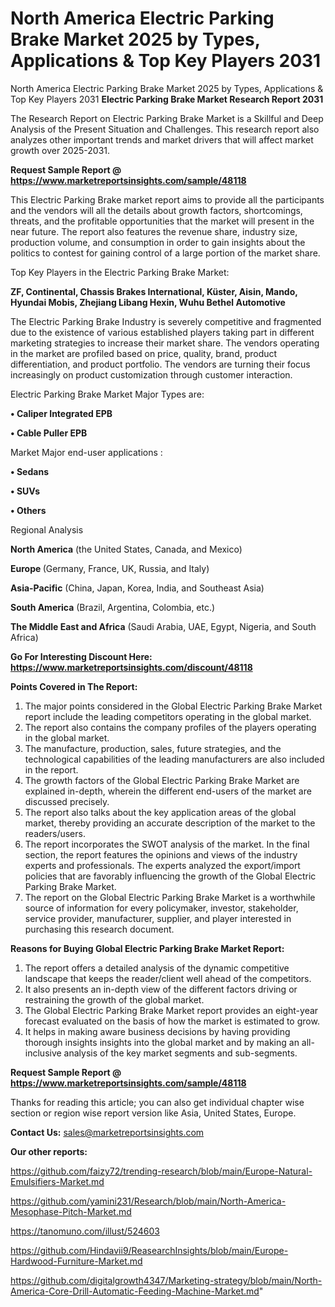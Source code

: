 # North America Electric Parking Brake Market 2025 by Types, Applications & Top Key Players 2031
North America Electric Parking Brake Market 2025 by Types, Applications & Top Key Players 2031
<strong>Electric Parking Brake Market Research Report 2031</strong>

The Research Report on Electric Parking Brake Market is a Skillful and Deep Analysis of the Present Situation and Challenges. This research report also analyzes other important trends and market drivers that will affect market growth over 2025-2031.

<strong>Request Sample Report @ <a href=https://www.marketreportsinsights.com/sample/48118>https://www.marketreportsinsights.com/sample/48118</a></strong>

This Electric Parking Brake market report aims to provide all the participants and the vendors will all the details about growth factors, shortcomings, threats, and the profitable opportunities that the market will present in the near future. The report also features the revenue share, industry size, production volume, and consumption in order to gain insights about the politics to contest for gaining control of a large portion of the market share.

Top Key Players in the Electric Parking Brake Market:

<strong>ZF, Continental, Chassis Brakes International, Küster, Aisin, Mando, Hyundai Mobis, Zhejiang Libang Hexin, Wuhu Bethel Automotive</strong>

The Electric Parking Brake Industry is severely competitive and fragmented due to the existence of various established players taking part in different marketing strategies to increase their market share. The vendors operating in the market are profiled based on price, quality, brand, product differentiation, and product portfolio. The vendors are turning their focus increasingly on product customization through customer interaction.

Electric Parking Brake Market Major Types are:

<strong>•  Caliper Integrated EPB

•  Cable Puller EPB</strong>

Market Major end-user applications :

<strong>•  Sedans

•  SUVs

•  Others</strong>

Regional Analysis

</u><strong><b>North America</b></strong> (the United States, Canada, and Mexico)

<strong><b>Europe </b></strong>(Germany, France, UK, Russia, and Italy)

<strong><b>Asia-Pacific</b></strong> (China, Japan, Korea, India, and Southeast Asia)

<strong><b>South America</b></strong> (Brazil, Argentina, Colombia, etc.)

<strong><b>The Middle East and Africa</b></strong> (Saudi Arabia, UAE, Egypt, Nigeria, and South Africa)

<strong>Go For Interesting Discount Here: <a href=https://www.marketreportsinsights.com/discount/48118>https://www.marketreportsinsights.com/discount/48118</a></strong>

<strong>Points Covered in The Report:</strong>
<ol>
  <li>The major points considered in the Global Electric Parking Brake Market report include the leading competitors operating in the global market.</li>
  <li>The report also contains the company profiles of the players operating in the global market.</li>
  <li>The manufacture, production, sales, future strategies, and the technological capabilities of the leading manufacturers are also included in the report.</li>
  <li>The growth factors of the Global Electric Parking Brake Market are explained in-depth, wherein the different end-users of the market are discussed precisely.</li>
  <li>The report also talks about the key application areas of the global market, thereby providing an accurate description of the market to the readers/users.</li>
  <li>The report incorporates the SWOT analysis of the market. In the final section, the report features the opinions and views of the industry experts and professionals. The experts analyzed the export/import policies that are favorably influencing the growth of the Global Electric Parking Brake Market.</li>
  <li>The report on the Global Electric Parking Brake Market is a worthwhile source of information for every policymaker, investor, stakeholder, service provider, manufacturer, supplier, and player interested in purchasing this research document.</li>
</ol>
<strong>Reasons for Buying Global Electric Parking Brake Market Report:</strong>

<ol>
  <li>The report offers a detailed analysis of the dynamic competitive landscape that keeps the reader/client well ahead of the competitors.</li>
  <li>It also presents an in-depth view of the different factors driving or restraining the growth of the global market.</li>
  <li>The Global Electric Parking Brake Market report provides an eight-year forecast evaluated on the basis of how the market is estimated to grow.</li>
  <li>It helps in making aware business decisions by having providing thorough insights insights into the global market and by making an all-inclusive analysis of the key market segments and sub-segments.</li>
</ol>
<strong>Request Sample Report @ <a href=https://www.marketreportsinsights.com/sample/48118>https://www.marketreportsinsights.com/sample/48118</a></strong>


Thanks for reading this article; you can also get individual chapter wise section or region wise report version like Asia, United States, Europe.

<strong>Contact Us:</strong>
sales@marketreportsinsights.com

<strong>Our other reports:</strong>

<a href=https://github.com/faizy72/trending-research/blob/main/Europe-Natural-Emulsifiers-Market.md>https://github.com/faizy72/trending-research/blob/main/Europe-Natural-Emulsifiers-Market.md</a>

<a href=https://github.com/yamini231/Research/blob/main/North-America-Mesophase-Pitch-Market.md>https://github.com/yamini231/Research/blob/main/North-America-Mesophase-Pitch-Market.md</a>

<a href=https://tanomuno.com/illust/524603>https://tanomuno.com/illust/524603</a>

<a href=https://github.com/Hindavii9/ReasearchInsights/blob/main/Europe-Hardwood-Furniture-Market.md>https://github.com/Hindavii9/ReasearchInsights/blob/main/Europe-Hardwood-Furniture-Market.md</a>

<a href=https://github.com/digitalgrowth4347/Marketing-strategy/blob/main/North-America-Core-Drill-Automatic-Feeding-Machine-Market.md>https://github.com/digitalgrowth4347/Marketing-strategy/blob/main/North-America-Core-Drill-Automatic-Feeding-Machine-Market.md</a>"
